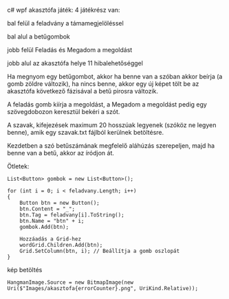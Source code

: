 c# wpf akasztófa játék: 
4 játékrész van:

bal felül a feladvány a támamegjelöléssel

bal alul a betűgombok

jobb felül  Feladás és  Megadom a megoldást

jobb alul az akasztófa helye 11 hibalehetőséggel

Ha megnyom egy betűgombot, akkor ha benne van a szóban akkor beírja (a gomb zöldre változik), ha nincs benne, akkor egy új képet tölt be az akasztófa következő fázisával a betű pirosra változik.

A feladás gomb kiírja a megoldást, a Megadom a megoldást pedig egy szövegdobozon keresztül bekéri a szót. 

A szavak, kifejezések maximum 20 hosszúak legyenek (szóköz ne legyen benne), amik egy szavak.txt fájlból kerülnek betöltésre.

Kezdetben a szó betűszámának megfelelő aláhúzás szerepeljen, majd ha benne van a betű, akkor az íródjon át.

Ötletek:
```
List<Button> gombok = new List<Button>();

for (int i = 0; i < feladvany.Length; i++)
{
    Button btn = new Button();
    btn.Content = "_";
    btn.Tag = feladvany[i].ToString();
    btn.Name = "btn" + i;
    gombok.Add(btn);

    Hozzáadás a Grid-hez
    wordGrid.Children.Add(btn);
    Grid.SetColumn(btn, i); // Beállítja a gomb oszlopát
}
```

kép betöltés 
```
HangmanImage.Source = new BitmapImage(new Uri($"Images/akasztofa{errorCounter}.png", UriKind.Relative));
```
